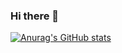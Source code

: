 ### Hi there 👋

[![Anurag's GitHub stats](https://github-readme-stats.vercel.app/api?username=anuraghazra&show_icons=true)](https://github.com/anuraghazra/github-readme-stats)

<!--
**AndreaPontrandolfo/AndreaPontrandolfo** is a ✨ _special_ ✨ repository because its `README.md` (this file) appears on your GitHub profile.

Here are some ideas to get you started:

- 🔭 I’m currently working on ...
- 🌱 I’m currently learning ...
- 👯 I’m looking to collaborate on ...
- 🤔 I’m looking for help with ...
- 💬 Ask me about ...
- 📫 How to reach me: ...
- 😄 Pronouns: ...
- ⚡ Fun fact: ...
-->
